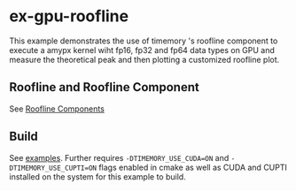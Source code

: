 # ex-gpu-roofline

This example demonstrates the use of timemory 's roofline component to execute a amypx kernel wiht fp16, fp32 and fp64 data types on GPU and measure the theoretical peak and then plotting a customized roofline plot.

## Roofline and Roofline Component 

See [Roofline Components](../../docs/components/roofline.md)

## Build

See [examples](../README.md##Build). Further requires `-DTIMEMORY_USE_CUDA=ON` and `-DTIMEMORY_USE_CUPTI=ON` flags enabled in cmake as well as CUDA and CUPTI installed on the system for this example to build.